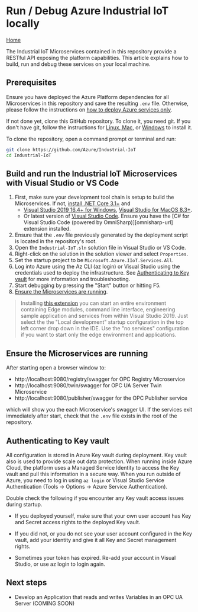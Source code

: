 # Run / Debug Azure Industrial IoT locally

[Home](readme.md)

The Industrial IoT Microservices contained in this repository provide a RESTful API exposing the platform capabilities. This article explains how to build, run and debug these services on your local machine.

## Prerequisites

Ensure you have deployed the Azure Platform dependencies for all Microservices in this repository and save the resulting `.env` file. Otherwise, please follow the instructions on [how to deploy Azure services only](howto-deploy-local.md).

If not done yet, clone this GitHub repository. To clone it, you need git. If you don't have git, follow the instructions for [Linux, Mac](https://git-scm.com/book/en/v2/Getting-Started-Installing-Git), or [Windows](https://gitforwindows.org/) to install it.

To clone the repository, open a command prompt or terminal and run:

```bash
git clone https://github.com/Azure/Industrial-IoT
cd Industrial-IoT
```

## Build and run the Industrial IoT Microservices with Visual Studio or VS Code

1. First, make sure your development tool chain is setup to build the Microservices. If not, [install .NET Core 3.1+](https://dotnet.microsoft.com/download/dotnet-core/3.1) and
   - [Visual Studio 2019 16.4+ for Windows](https://visualstudio.microsoft.com/vs/), [Visual Studio for MacOS 8.3+](https://visualstudio.microsoft.com/vs/mac/).
   - Or latest version of [Visual Studio Code](https://code.visualstudio.com/). Ensure you have the [C# for Visual Studio Code (powered by OmniSharp)][omnisharp-url] extension installed.
2. Ensure that the `.env` file previously generated by the deployment script is located in the repository's root.
3. Open the `Industrial-IoT.sln` solution file in Visual Studio or VS Code.
4. Right-click on the solution in the solution viewer and select `Properties`.
5. Set the startup project to be  `Microsoft.Azure.IIoT.Services.All`.
6. Log into Azure using the Az CLI (az login) or Visual Studio using the credentials used to deploy the infrastructure. See [Authenticating to Key vault](#authenticating-to-key-vault) for more information and troubleshooting.
7. Start debugging by pressing the "Start" button or hitting F5.
8. [Ensure the Microservices are running](#ensure-the-microservices-are-running).

> Installing [this extension](https://marketplace.visualstudio.com/items?itemName=vs-publisher-141975.SwitchStartupProject) you can start an entire environment containing Edge modules, command line interface, engineering sample application and services from within Visual Studio 2019. Just select the the "Local development" startup configuration in the top left corner drop down in the IDE. Use the "no services" configuration if you want to start only the edge environment and applications.

## Ensure the Microservices are running

After starting open a browser window to:

- http://localhost:9080/registry/swagger for OPC Registry Microservice
- http://localhost:9080/twin/swagger for OPC UA Server Twin Microservice
- http://localhost:9080/publisher/swagger for the OPC Publisher service

which will show you the each Microservice's swagger UI. If the services exit immediately after start, check that the `.env` file exists in the root of the repository.

## Authenticating to Key vault

All configuration is stored in Azure Key vault during deployment. Key vault also is used to provide scale out data protection. When running inside Azure Cloud, the platform uses a Managed Service Identity to access the Key vault and pull this information in a secure way. When you run outside of Azure, you need to log in using `az login` or Visual Studio Service Authentication (Tools -> Options -> Azure Service Authentication).

Double check the following if you encounter any Key vault access issues during startup.

- If you deployed yourself, make sure that your own user account has Key and Secret access rights to the deployed Key vault.

- If you did not, or you do not see your user account configured in the Key vault, add your identity and give it all Key and Secret management rights.

- Sometimes your token has expired. Re-add your account in Visual Studio, or use az login to login again.

## Next steps

- Develop an Application that reads and writes Variables in an OPC UA Server (COMING SOON)
